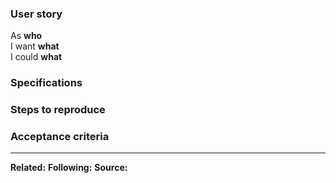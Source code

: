 <!-- Specify User story. If you writing epic, you can remove this template (excepts footer) and write epic specs -->

### User story

As **who** <br />
I want **what** <br />
I could **what** <br />

### Specifications

<!-- Enter specification here (OPTIONAL) -->

### Steps to reproduce 

<!-- If reporting defect/bug -->

### Acceptance criteria <!-- If exists -->

<!-- 
Enter acceptance here as list:
- criteria 1
- criteria 2
- ...
-->

---

<!-- Keep this footer! 
If this issue following another issue, specify following meta
If this this tag no following or related, tag it with label 'epic' or 'userstory'
-->

**Related:**  <!-- issue number here, prefixed with # -->
**Following:** <!-- issue number here, prefixed with # -->
**Source:** <!-- Issue source. ex: Internal, MyOrganisation, Natahsa Negovanlis, ... -->
